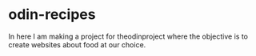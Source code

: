 # odin-recipes
In here I am making a project for theodinproject where the objective is to create websites about food at our choice.